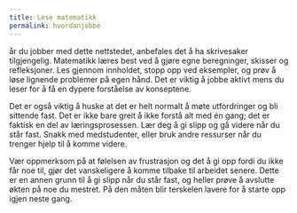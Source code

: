 ```yaml
---
title: Lese matematikk
permalink: hvordanjobbe
---
```

år du jobber med dette nettstedet, anbefales det å ha skrivesaker tilgjengelig. Matematikk læres best ved å gjøre egne beregninger, skisser og refleksjoner. Les gjennom innholdet, stopp opp ved eksempler, og prøv å løse lignende problemer på egen hånd. Det er viktig å jobbe aktivt mens du leser for å få en dypere forståelse av konseptene.

Det er også viktig å huske at det er helt normalt å møte utfordringer og bli sittende fast. Det er ikke bare greit å ikke forstå alt med én gang; det er faktisk en del av læringsprosessen. Lær deg å gi slipp og gå videre når du står fast. Snakk med medstudenter, eller bruk andre ressurser når du trenger hjelp til å komme videre. 

Vær oppmerksom på at følelsen av frustrasjon og det å gi opp fordi du ikke får noe til, gjør det vanskeligere å komme tilbake til arbeidet senere. Dette er en annen grunn til å gi slipp når du står fast, og heller prøve å avslutte økten på noe du mestret. På den måten blir terskelen lavere for å starte opp igjen neste gang. 